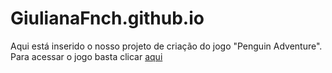 # GiulianaFnch.github.io

Aqui está inserido o nosso projeto de criação do jogo "Penguin Adventure".
Para acessar o jogo basta clicar [aqui](https://giulianafnch.github.io/PAgame/login.html)


